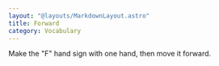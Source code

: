 ```yaml
---
layout: "@layouts/MarkdownLayout.astro"
title: Forward
category: Vocabulary
---
```


Make the "F" hand sign with one hand, then move it forward.

